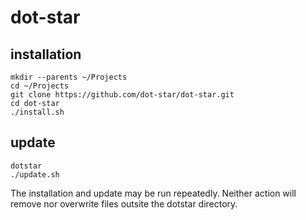 dot-star
========

installation
------------

    mkdir --parents ~/Projects
    cd ~/Projects
    git clone https://github.com/dot-star/dot-star.git
    cd dot-star
    ./install.sh

    
update
------

    dotstar
    ./update.sh

The installation and update may be run repeatedly. Neither action will remove nor overwrite files outsite the dotstar directory.
